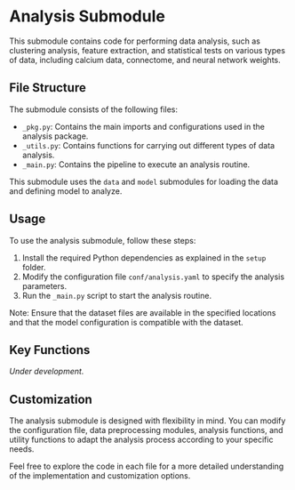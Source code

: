 # Analysis Submodule

This submodule contains code for performing data analysis, such as clustering analysis, feature extraction, and statistical tests on various types of data, including calcium data, connectome, and neural network weights.

## File Structure

The submodule consists of the following files:

- `_pkg.py`: Contains the main imports and configurations used in the analysis package.
- `_utils.py`: Contains functions for carrying out different types of data analysis.
- `_main.py`: Contains the pipeline to execute an analysis routine.

This submodule uses the `data` and `model` submodules for loading the data and defining model to analyze.

## Usage

To use the analysis submodule, follow these steps:

1. Install the required Python dependencies as explained in the `setup` folder.
2. Modify the configuration file `conf/analysis.yaml` to specify the analysis parameters.
3. Run the `_main.py` script to start the analysis routine.

Note: Ensure that the dataset files are available in the specified locations and that the model configuration is compatible with the dataset.

## Key Functions

*Under development.*

## Customization

The analysis submodule is designed with flexibility in mind. You can modify the configuration file, data preprocessing modules, analysis functions, and utility functions to adapt the analysis process according to your specific needs.

Feel free to explore the code in each file for a more detailed understanding of the implementation and customization options.
